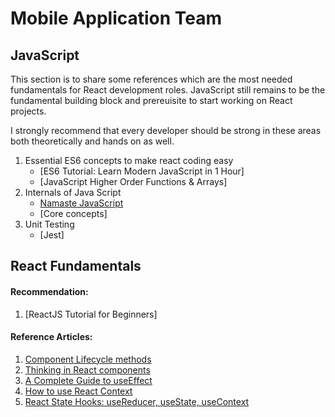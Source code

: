# Mobile Application Team

## JavaScript 

This section is to share some references which are the most needed fundamentals for React development roles. JavaScript still remains to be the fundamental building block and prereuisite to start working on React projects.  
  
I strongly recommend that every developer should be strong in these areas both theoretically and hands on as well. 
1. Essential ES6 concepts to make react coding easy 
   - [ES6 Tutorial: Learn Modern JavaScript in 1 Hour]
   - [JavaScript Higher Order Functions & Arrays]
2. Internals of Java Script 
   - [Namaste JavaScript](https://youtube.com/playlist?list=PLlasXeu85E9cQ32gLCvAvr9vNaUccPVNP)
   - [Core concepts]
3. Unit Testing 
   - [Jest]

## React Fundamentals 

#### Recommendation:   
1. [ReactJS Tutorial for Beginners]

#### Reference Articles:  
1. [Component Lifecycle methods](https://www.w3schools.com/react/react_lifecycle.asp) 
2. [Thinking in React components](https://reactjs.org/docs/thinking-in-react.html) 
3. [A Complete Guide to useEffect](https://overreacted.io/a-complete-guide-to-useeffect/) 
4. [How to use React Context](https://www.robinwieruch.de/react-context/) 
5. [React State Hooks: useReducer, useState, useContext](https://www.robinwieruch.de/react-state-usereducer-usestate-usecontext/) 
